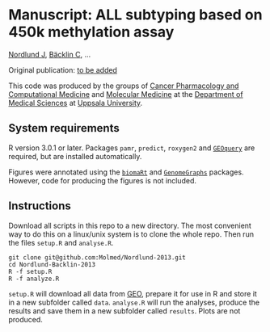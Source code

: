Manuscript: ALL subtyping based on 450k methylation assay
======================

[Nordlund J](http://scholar.google.se/citations?user=ZztFeTEAAAAJ), [Bäcklin C](http://scholar.google.se/citations?user=ZMtuZXsAAAAJ), ...

Original publication: [to be added](#)

This code was produced by the groups of [Cancer Pharmacology and Computational Medicine](http://www.medsci.uu.se/research/Cancer/Cancer+Pharmacology+and+Computational+Medicine/) and [Molecular Medicine](http://www.molmed.medsci.uu.se/) at the [Department of Medical Sciences](http://www.medsci.uu.se) at [Uppsala University](http://www.uu.se).

System requirements
-------------------
R version 3.0.1 or later. Packages `pamr`, `predict`, `roxygen2` and [`GEOquery`](http://www.bioconductor.org/packages/2.12/bioc/html/GEOquery.html) are required, but are installed automatically. 

Figures were annotated using the [`biomaRt`](http://www.bioconductor.org/packages/2.12/bioc/html/biomaRt.html) and [`GenomeGraphs`](http://www.bioconductor.org/packages/2.12/bioc/html/GenomeGraphs.html) packages. However, code for producing the figures is not included.

Instructions
------------
Download all scripts in this repo to a new directory. The most convenient way to do this on a linux/unix system is to clone the whole repo. Then run the files `setup.R` and `analyse.R`.

    git clone git@github.com:Molmed/Nordlund-2013.git
    cd Nordlund-Backlin-2013
    R -f setup.R
    R -f analyze.R

`setup.R` will download all data from [GEO](http://www.ncbi.nlm.nih.gov/geo/), prepare it for use in R and store it in a new subfolder called `data`. `analyse.R` will run the analyses, produce the results and save them in a new subfolder called `results`. Plots are not produced.
